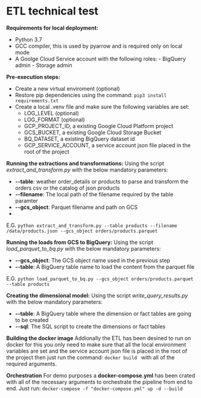 # ETL technical test

**Requirements for local deployment:**
- Python 3.7
- GCC compiler, this is used by pyarrow and is required only on local mode
- A Goolge Cloud Service account with the following roles:
        - BigQuery admin
        - Storage admin

**Pre-execution steps:**
- Create a new virtual enviroment (optional)
- Restore pip dependencies using the command: `pip3 install requirements.txt`
- Create a local .venv file and make sure the following variables are set:
    -  LOG_LEVEL (optional)
    -  LOG_FORMAT (optional)
    -  GCP_PROJECT_ID, a existing Google Cloud Platform project
    -  GCS_BUCKET, a existing Google Cloud Storage Bucket
    -  BQ_DATASET, a existing BigQuery dataset id
    -  GCP_SERVICE_ACCOUNT, a service account json file placed in the root of the project

**Running the extractions and transformations:**
Using the script *extract_and_transform.py* with the below mandatory parameters:
- **--table**: weather order_details or products to parse and transform the orders csv or the catalog of json products
- **--filename**: The local path of the filename required by the table paramter
- **--gcs_object**: Parquet filename and path on GCS
- 
E.G.
`python extract_and_transform.py --table products --filename /data/products.json --gcs_object orders/products.parquet`

**Running the loads from GCS to BigQuery:**
Using the script *load_parquet_to_bq.py* with the below mandatory parameters:
- **--gcs_object**: The GCS object name used in the previous step
- **--table**: A BigQuery table name to load the content from the parquet file

E.G.
`python load_parquet_to_bq.py --gcs_object orders/products.parquet --table products`


**Creating the dimensional model:**
Using the script *write_query_results.py* with the below mandatory parameters: 
- **--table**: A BigQuery table where the dimension or fact tables are going to be created
- **--sql**: The SQL script to create the dimensions or fact tables


**Building the docker image**
Addionally the ETL has been desined to run on docker for this you only need to make sure that all the local environment variables are set and the service account json file is placed in the root of the project then just run the command: `docker build ` with all of the required arguments.

**Orchestration**
For demo purposes a **docker-compose.yml** has been crated with all of the necessary arguments to orchestrate the pipeline from end to end.
Just run:
`docker-compose -f "docker-compose.yml" up -d --build`

